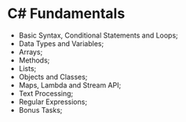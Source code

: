 # C# Fundamentals

* Basic Syntax, Conditional Statements and Loops;
* Data Types and Variables;
* Arrays;
* Methods;
* Lists;
* Objects and Classes;
* Maps, Lambda and Stream API;
* Text Processing;
* Regular Expressions;
* Bonus Tasks;
